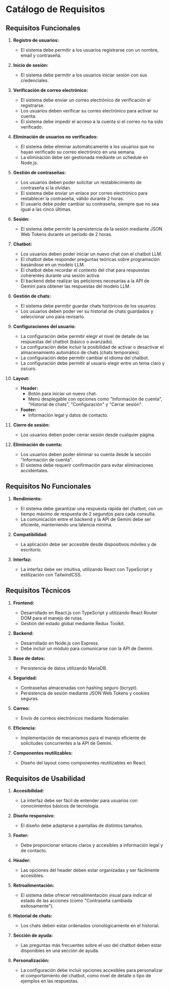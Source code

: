 # **Catálogo de Requisitos**

## **Requisitos Funcionales**

1. **Registro de usuarios:**
    - El sistema debe permitir a los usuarios registrarse con un nombre, email y contraseña.

2. **Inicio de sesión:**
    - El sistema debe permitir a los usuarios iniciar sesión con sus credenciales.

3. **Verificación de correo electrónico:**
    - El sistema debe enviar un correo electrónico de verificación al registrarse.
    - Los usuarios deben verificar su correo electrónico para activar su cuenta.
    - El sistema debe impedir el acceso a la cuenta si el correo no ha sido verificado.

4. **Eliminación de usuarios no verificados:**
    - El sistema debe eliminar automáticamente a los usuarios que no hayan verificado su correo electrónico en una semana.
    - La eliminación debe ser gestionada mediante un schedule en Node.js.

5. **Gestión de contraseñas:**
    - Los usuarios deben poder solicitar un restablecimiento de contraseña si la olvidan.
    - El sistema debe enviar un enlace por correo electrónico para restablecer la contraseña, válido durante 2 horas.
    - El usuario debe poder cambiar su contraseña, siempre que no sea igual a las cinco últimas.

6. **Sesión:**
    - El sistema debe permitir la persistencia de la sesión mediante JSON Web Tokens durante un período de 2 horas.

7. **Chatbot:**
    - Los usuarios deben poder iniciar un nuevo chat con el chatbot LLM.
    - El chatbot debe responder preguntas teóricas sobre programación basándose en un modelo LLM.
    - El chatbot debe recordar el contexto del chat para respuestas coherentes durante una sesión activa.
    - El backend debe realizar las peticiones necesarias a la API de Gemini para obtener las respuestas del modelo LLM.

8. **Gestión de chats:**
    - El sistema debe permitir guardar chats históricos de los usuarios.
    - Los usuarios deben poder ver su historial de chats guardados y seleccionar uno para revisarlo.

9. **Configuraciones del usuario:**
    - La configuración debe permitir elegir el nivel de detalle de las respuestas del chatbot (básico o avanzado).
    - La configuración debe incluir la posibilidad de activar o desactivar el almacenamiento automático de chats (chats temporales).
    - La configuración debe permitir cambiar el idioma del chatbot.
    - La configuración debe permitir al usuario elegir entre un tema claro y oscuro.

10. **Layout:**
    - **Header:**
        - Botón para iniciar un nuevo chat.
        - Menú desplegable con opciones como "Información de cuenta", "Historial de chats", "Configuración" y "Cerrar sesión".
    - **Footer:**
        - Información legal y datos de contacto.

11. **Cierre de sesión:**
    - Los usuarios deben poder cerrar sesión desde cualquier página.


12. **Eliminación de cuenta:**
     - Los usuarios deben poder eliminar su cuenta desde la sección "Información de cuenta".
     - El sistema debe requerir confirmación para evitar eliminaciones accidentales.

## **Requisitos No Funcionales**

1. **Rendimiento:**
    - El sistema debe garantizar una respuesta rápida del chatbot, con un tiempo máximo de respuesta de 2 segundos para cada consulta.
    - La comunicación entre el backend y la API de Gemini debe ser eficiente, manteniendo una latencia mínima.

2. **Compatibilidad:**
    - La aplicación debe ser accesible desde dispositivos móviles y de escritorio.

3. **Interfaz:**
    - La interfaz debe ser intuitiva, utilizando React con TypeScript y estilización con TailwindCSS.

## **Requisitos Técnicos**

1. **Frontend:**
    - Desarrollado en React.js con TypeScript y utilizando React Router DOM para el manejo de rutas.
    - Gestión del estado global mediante Redux Toolkit.

2. **Backend:**
    - Desarrollado en Node.js con Express.
    - Debe incluir un módulo para comunicarse con la API de Gemini.

3. **Base de datos:**
    - Persistencia de datos utilizando MariaDB.

4. **Seguridad:**
    - Contraseñas almacenadas con hashing seguro (bcrypt).
    - Persistencia de sesión mediante JSON Web Tokens y cookies seguras.

5. **Correo:**
    - Envío de correos electrónicos mediante Nodemailer.

6. **Eficiencia:**
    - Implementación de mecanismos para el manejo eficiente de solicitudes concurrentes a la API de Gemini.

7. **Componentes reutilizables:**
    - Diseño del layout como componentes reutilizables en React.

## **Requisitos de Usabilidad**

1. **Accesibilidad:**
    - La interfaz debe ser fácil de entender para usuarios con conocimientos básicos de tecnología.

2. **Diseño responsivo:**
    - El diseño debe adaptarse a pantallas de distintos tamaños.

3. **Footer:**
    - Debe proporcionar enlaces claros y accesibles a información legal y de contacto.

4. **Header:**
    - Las opciones del header deben estar organizadas y ser fácilmente accesibles.

5. **Retroalimentación:**
    - El sistema debe ofrecer retroalimentación visual para indicar el estado de las acciones (como "Contraseña cambiada exitosamente").

6. **Historial de chats:**
    - Los chats deben estar ordenados cronológicamente en el historial.

7. **Sección de ayuda:**
    - Las preguntas más frecuentes sobre el uso del chatbot deben estar disponibles en una sección de ayuda.

8. **Personalización:**
    - La configuración debe incluir opciones accesibles para personalizar el comportamiento del chatbot, como nivel de detalle o tipo de ejemplos en las respuestas.
